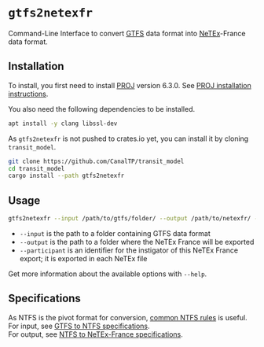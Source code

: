 # `gtfs2netexfr`

Command-Line Interface to convert [GTFS] data format into [NeTEx]-France data
format.

[GTFS]: https://gtfs.org/reference/static
[NeTEx]: http://netex-cen.eu

## Installation

To install, you first need to install [PROJ] version 6.3.0.  See [PROJ
installation instructions].

[PROJ]: https://proj.org/
[PROJ installation instructions]: https://github.com/OSGeo/PROJ#installation

You also need the following dependencies to be installed.

```bash
apt install -y clang libssl-dev
```

As `gtfs2netexfr` is not pushed to crates.io yet, you can install it by cloning `transit_model`.

```bash
git clone https://github.com/CanalTP/transit_model
cd transit_model
cargo install --path gtfs2netexfr
```

## Usage

```bash
gtfs2netexfr --input /path/to/gtfs/folder/ --output /path/to/netexfr/ --participant CanalTP
```

* `--input` is the path to a folder containing GTFS data format
* `--output` is the path to a folder where the NeTEx France will be exported
* `--participant` is an identifier for the instigator of this NeTEx France
  export; it is exported in each NeTEx file

Get more information about the available options with `--help`.

## Specifications

As NTFS is the pivot format for conversion, [common NTFS rules] is useful.<br>
For input, see [GTFS to NTFS specifications].<br>
For output, see [NTFS to NeTEx-France specifications].

[common NTFS rules]: ../documentation/common_ntfs_rules.md
[GTFS to NTFS specifications]: ../documentation/gtfs_to_ntfs_specs.md
[NTFS to NeTEx-France specifications]: ../documentation/ntfs_to_netex_france_specs.md
